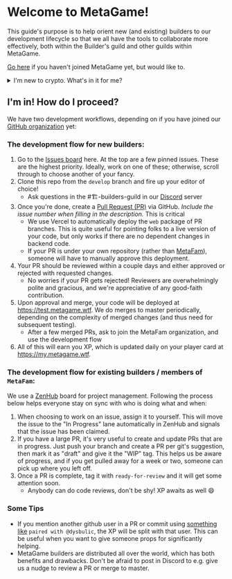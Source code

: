 # Welcome to MetaGame!

This guide's purpose is to help orient new (and existing) builders to our development lifecycle so that we all have the tools to collaborate more effectively, both within the Builder's guild and other guilds within MetaGame.

[Go here](https://wiki.metagame.wtf/docs/enter-metagame/join-metagame) if you haven't joined MetaGame yet, but would like to.

<details>
  <summary>I'm new to crypto. What's in it for me?</summary>
  
  There are seemingly infinite open source projects out there. The vast majority of contributors to these projects receive no monetary compensation whatsoever. They do it because they love it.

MetaGame does it better. We also love what we do, but we get paid for our contributions too! We have our own (crypto)currency backing the community, and through GitHub's API, most activity in GitHub is automatically accounted for! That means that once you are registered (an Ethereum address is required), you will earn "XP" for pull requests, new issues, code reviews, etc, which is then included in a monthly calculation to issue ("mint") new currency. This currency can then be exchanged for ETH and traded for USD or your currency of choice, or held as an investment in the community / project.

See [this document](https://docs.google.com/document/d/1MQX_SVndyXrHazzSN6MyfwxWm9bmd2tbwBl9Yeii96I) for much more detail.

</details>

## I'm in! How do I proceed?

We have two development workflows, depending on if you have joined our [GitHub organization](<(https://github.com/MetaFam)>) yet:

### The development flow for new builders:

1. Go to the [Issues board](https://github.com/MetaFam/TheGame/issues) here. At the top are a few pinned issues. These are the highest priority. Ideally, work on one of these; otherwise, scroll through to choose another of your fancy.
1. Clone this repo from the `develop` branch and fire up your editor of choice!
   - Ask questions in the #🏗-builders-guild in our [Discord](https://discord.gg/63CPM9nQAZ) server
1. Once you're done, create a [Pull Request (PR)](https://github.com/MetaFam/TheGame/pulls) via GitHub. _Include the issue number when filling in the description._ This is critical
   - We use Vercel to automatically deploy the `web` package of PR branches. This is quite useful for pointing folks to a live version of your code, but only works if there are no dependent changes in backend code.
   - If your PR is under your own repository (rather than [MetaFam](https://github.com/MetaFam)), someone will have to manually approve this deployment.
1. Your PR should be reviewed within a couple days and either approved or rejected with requested changes.
   - No worries if your PR gets rejected! Reviewers are overwhelmingly polite and gracious, and we're appreciative of any good-faith contribution.
1. Upon approval and merge, your code will be deployed at https://test.metagame.wtf. We do merges to master periodically, depending on the complexity of merged changes (and thus need for subsequent testing).
   - After a few merged PRs, ask to join the MetaFam organization, and use the development flow
1. All of this will earn you XP, which is updated daily on your player card at https://my.metagame.wtf.

### The development flow for existing builders / members of `MetaFam`:

We use a [ZenHub](https://app.zenhub.com/workspaces/metaos-6012e782d1bec10015d7f4e5/board?repos=255885896) board for project management. Following the process below helps everyone stay on sync with who is doing what and when:

1. When choosing to work on an issue, assign it to yourself. This will move the issue to the "In Progress" lane automatically in ZenHub and signals that the issue has been claimed.
1. If you have a large PR, it's very useful to create and update PRs that are in progress. Just push your branch and create a PR per git's suggestion, then mark it as "draft" and give it the "WIP" tag. This helps us be aware of progress, and if you get pulled away for a week or two, someone can pick up where you left off.
1. Once a PR is complete, tag it with `ready-for-review` and it will get some attention soon.
   - Anybody can do code reviews, don't be shy! XP awaits as well 😄

### Some Tips

- If you mention another github user in a PR or commit using [something like](https://sourcecred.io/docs/beta/plugins/github#edges) `paired with @dysbulic`, the XP will be split with that user. This can be useful when you want to give someone props for significantly helping.
- MetaGame builders are distributed all over the world, which has both benefits and drawbacks. Don't be afraid to post in Discord to e.g. give us a nudge to review a PR or merge to master.
